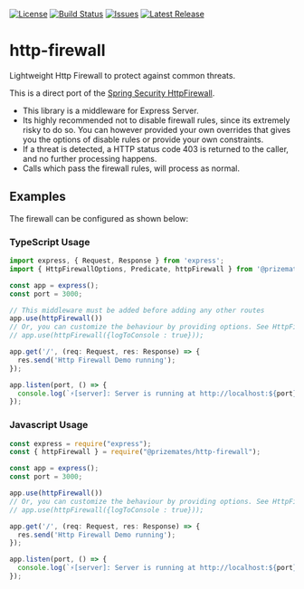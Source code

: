 [![License](https://img.shields.io/badge/License-Apache_2.0-blue.svg)](https://opensource.org/licenses/Apache-2.0)
[![Build Status](https://github.com/Reloadly/http-firewall/actions/workflows/build.yml/badge.svg?branch=main)](https://github.com/Reloadly/http-firewall/actions/workflows/build.yml)
[![Issues](https://img.shields.io/github/issues/Reloadly/http-firewall.svg)](https://github.com/Reloadly/http-firewall/issues)
[![Latest Release](https://img.shields.io/github/v/release/Reloadly/http-firewall?include_prereleases&sort=semver)](https://github.com/Reloadly/http-firewall/releases)

# http-firewall

Lightweight Http Firewall to protect against common threats.

This is a direct port of
the [Spring Security HttpFirewall](https://docs.spring.io/spring-security/reference/servlet/exploits/firewall.html).

- This library is a middleware for Express Server.
- Its highly recommended not to disable firewall rules, since its extremely risky to do so. You can however provided
  your own overrides that gives you the options of disable rules or provide your own constraints.
- If a threat is detected, a HTTP status code 403 is returned to the caller, and no further processing happens.
- Calls which pass the firewall rules, will process as normal.

## Examples ##

The firewall can be configured as shown below:

### TypeScript Usage ###

```typescript
import express, { Request, Response } from 'express';
import { HttpFirewallOptions, Predicate, httpFirewall } from '@prizemates/http-firewall';

const app = express();
const port = 3000;

// This middleware must be added before adding any other routes
app.use(httpFirewall())
// Or, you can customize the behaviour by providing options. See HttpFirewallOptions
// app.use(httpFirewall({logToConsole : true}));

app.get('/', (req: Request, res: Response) => {
  res.send('Http Firewall Demo running');
});

app.listen(port, () => {
  console.log(`⚡️[server]: Server is running at http://localhost:${port}`);
});
```

### Javascript Usage ###

```javascript
const express = require("express");
const { httpFirewall } = require("@prizemates/http-firewall");

const app = express();
const port = 3000;

app.use(httpFirewall())
// Or, you can customize the behaviour by providing options. See HttpFirewallOptions
// app.use(httpFirewall({logToConsole : true}));

app.get('/', (req: Request, res: Response) => {
  res.send('Http Firewall Demo running');
});

app.listen(port, () => {
  console.log(`⚡️[server]: Server is running at http://localhost:${port}`);
});
```
